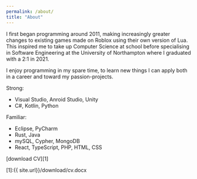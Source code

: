 ```yaml
---
permalink: /about/
title: "About"
---
```


I first began programming around 2011, making increasingly greater changes to existing games made on Roblox using their own version of Lua. This inspired me to take up Computer Science at school before specialising in Software Engineering at the University of Northampton where I graduated with a 2:1 in 2021. 

I enjoy programming in my spare time, to learn new things I can apply both in a career and toward my passion-projects. 

Strong:
* Visual Studio, Anroid Studio, Unity
* C#, Kotlin, Python

Familiar:
* Eclipse, PyCharm
* Rust, Java
* mySQL, Cypher, MongoDB
* React, TypeScript, PHP, HTML, CSS

[download CV][1]

[1]:{{ site.url}}/download/cv.docx
